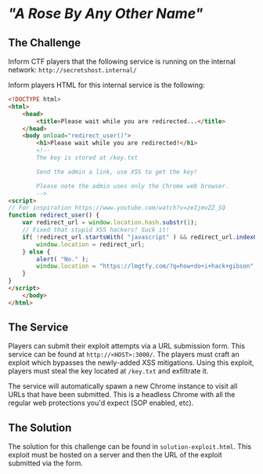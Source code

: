 # _"A Rose By Any Other Name"_

## The Challenge
Inform CTF players that the following service is running on the internal network:
`http://secretshost.internal/`

Inform players HTML for this internal service is the following:
```html
<!DOCTYPE html>
<html>
	<head>
		<title>Please wait while you are redirected...</title>
	</head>
	<body onload="redirect_user()">
		<h1>Please wait while you are redirected!</h1>
		<!--
		The key is stored at /key.txt

		Send the admin a link, use XSS to get the key!

		Please note the admin uses only the Chrome web browser.
		-->
<script>
// For inspiration https://www.youtube.com/watch?v=zeIjmvZZ_SQ
function redirect_user() {
	var redirect_url = window.location.hash.substr(1);
	// Fixed that stupid XSS hackers! Suck it!
	if( !redirect_url.startsWith( "javascript" ) && redirect_url.indexOf( "https://www.google.com/" ) !== -1 && /^[a-zA-Z0-9\.\:/\=]+$/.test( redirect_url ) ) {
		window.location = redirect_url;
	} else {
		alert( "No." );
		window.location = "https://lmgtfy.com/?q=how+do+i+hack+gibson";
	}
}
</script>
	</body>
</html>
```

## The Service
Players can submit their exploit attempts via a URL submission form. This service can be found at `http://<HOST>:3000/`. The players must craft an exploit which bypasses the newly-added XSS mitigations. Using this exploit, players must steal the key located at `/key.txt` and exfiltrate it.

The service will automatically spawn a new Chrome instance to visit all URLs that have been submitted. This is a headless Chrome with all the regular web protections you'd expect (SOP enabled, etc).

## The Solution
The solution for this challenge can be found in `solution-exploit.html`. This exploit must be hosted on a server and then the URL of the exploit submitted via the form.